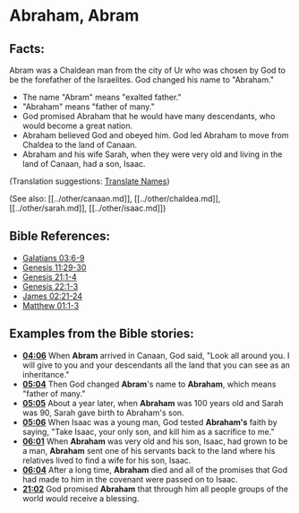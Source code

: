 # Abraham, Abram #

## Facts: ##

Abram was a Chaldean man from the city of Ur who was chosen by God to be the forefather of the Israelites. God changed his name to "Abraham."

* The name "Abram" means "exalted father."
* "Abraham" means "father of many."
* God promised Abraham that he would have many descendants, who would become a great nation.
* Abraham believed God and obeyed him. God led Abraham to move from Chaldea to the land of Canaan.
* Abraham and his wife Sarah, when they were very old and living in the land of Canaan, had a son, Isaac.

(Translation suggestions: [Translate Names](en/ta-vol1/translate/man/translate-names))

(See also: [[../other/canaan.md]], [[../other/chaldea.md]], [[../other/sarah.md]], [[../other/isaac.md]])

## Bible References: ##

* [Galatians 03:6-9](en/tn/gal/help/03/06)
* [Genesis 11:29-30](en/tn/gen/help/11/29)
* [Genesis 21:1-4](en/tn/gen/help/21/01)
* [Genesis 22:1-3](en/tn/gen/help/22/01)
* [James 02:21-24](en/tn/jas/help/02/21)
* [Matthew 01:1-3](en/tn/mat/help/01/01)

## Examples from the Bible stories: ##

* __[04:06](en/tn/obs/help/04/06)__ When __Abram__  arrived in Canaan, God said, "Look all around you. I will give to you and your descendants all the land that you can see as an inheritance."
* __[05:04](en/tn/obs/help/05/04)__ Then God changed __Abram__'s name to __Abraham__, which means "father of many."
* __[05:05](en/tn/obs/help/05/05)__ About a year later, when __Abraham__  was 100 years old and Sarah was 90, Sarah gave birth to Abraham's son.
* __[05:06](en/tn/obs/help/05/06)__ When Isaac was a young man, God tested __Abraham's__  faith by saying, "Take Isaac, your only son, and kill him as a sacrifice to me."
* __[06:01](en/tn/obs/help/06/01)__ When __Abraham__  was very old and his son, Isaac, had grown to be a man, __Abraham__  sent one of his servants back to the land where his relatives lived to find a wife for his son, Isaac.
* __[06:04](en/tn/obs/help/06/04)__ After a long time, __Abraham__  died and all of the promises that God had made to him in the covenant were passed on to Isaac.
* __[21:02](en/tn/obs/help/21/02)__ God promised __Abraham__  that through him all people groups of the world would receive a blessing.